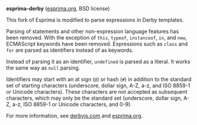 **esprima-derby** ([esprima.org](http://esprima.org), BSD license)

This fork of Esprima is modified to parse expressions in Derby templates.

Parsing of statements and other non-expression language features has been removed. With the exception of `this`, `typeof`, `instanceof`, `in`, and `new`, ECMAScript keywords have been removed. Expressions such as `class` and `for` are parsed as identifiers instead of as keywords.

Instead of parsing it as an identifier, `undefined` is parsed as a literal. It works the same way as `null` parsing.

Identifiers may start with an at sign (`@`) or hash (`#`) in addition to the standard set of starting characters (underscore, dollar sign, A-Z, a-z, and ISO 8859-1 or Unicode characters). These characters are not accepted as subsequent characters, which may only be the standard set (underscore, dollar sign, A-Z, a-z, ISO 8859-1 or Unicode characters, and 0-9).

For more information, see [derbyjs.com](http://derbyjs.com) and [esprima.org](http://esprima.org).

